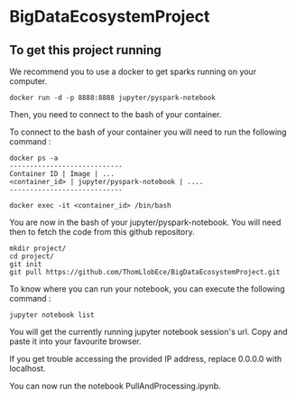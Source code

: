 # BigDataEcosystemProject

## To get this project running

We recommend you to use a docker to get sparks running on your computer.

```console
docker run -d -p 8888:8888 jupyter/pyspark-notebook
```

Then, you need to connect to the bash of your container.

To connect to the bash of your container you will need to run the following command : 

```console
docker ps -a
----------------------------
Container ID | Image | ...
<container_id> | jupyter/pyspark-notebook | ....
----------------------------

docker exec -it <container_id> /bin/bash
```

You are now in the bash of your jupyter/pyspark-notebook. You will need then to fetch the code from this github repository.

```console
mkdir project/
cd project/
git init
git pull https://github.com/ThomLlobEce/BigDataEcosystemProject.git
```

To know where you can run your notebook, you can execute the following command : 

```
jupyter notebook list
```

You will get the currently running jupyter notebook session's url.
Copy and paste it into your favourite browser.

If you get trouble accessing the provided IP address, replace 0.0.0.0 with localhost.

You can now run the notebook PullAndProcessing.ipynb.

